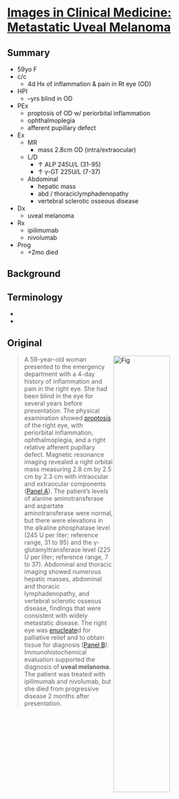 <!--
Filename: 	2019-05-09_59F.md
Project: 	/Users/shume/Developer/physician/NEJM/IiCM
Author: 	shumez <https://github.com/shumez>
Created: 	2019-05-10 10:10:4
Modified: 	2019-05-31 16:41:8
-----
Copyright (c) 2019 shumez
-->

# [Images in Clinical Medicine: Metastatic Uveal Melanoma][2019_CoppermanThomas_EverettLesley]

## Summary

* 59yo F
* c/c
	* 4d Hx of inflammation & pain in Rt eye (OD)
* HPI
	* –yrs blind in OD
* PEx
	* proptosis of OD w/ periorbital inflammation
	* ophthalmoplegia
	* afferent pupillary defect
* Ex
	* MR
		* mass 2.8cm OD (intra/extraocular)
	* L/D
		* &uarr; ALP 245U/L (31-95)
		* &uarr; &gamma;-GT 225U/L (7-37)
	* Abdominal
		* hepatic mass
		* abd / thoraciclymphadenopathy
		* vertebral sclerotic osseous disease
* Dx
	* uveal melanoma
* Rx
	* ipilimumab
	* nivolumab
* Prog
	* +2mo died

## Background

## Terminology

* [proptosis]: 眼球突出
* [enucleate]: 眼球摘出する

## Original

[![Fig][fig]][fig]

> A 59-year-old woman presented to the emergency department with a 4-day history of inflammation and pain in the right eye. She had been blind in the eye for several years before presentation. The physical examination showed [proptosis] of the right eye, with periorbital inflammation, ophthalmoplegia, and a right relative afferent pupillary defect. Magnetic resonance imaging revealed a right orbital mass measuring 2.8 cm by 2.5 cm by 2.3 cm with intraocular and extraocular components ([Panel A](#fig)). The patient’s levels of alanine aminotransferase and aspartate aminotransferase were normal, but there were elevations in the alkaline phosphatase level (245 U per liter; reference range, 31 to 95) and the γ-glutamyltransferase level (225 U per liter; reference range, 7 to 37). Abdominal and thoracic imaging showed numerous hepatic masses, abdominal and thoracic lymphadenopathy, and vertebral sclerotic osseous disease, findings that were consistent with widely metastatic disease. The right eye was [enucleate]d for palliative relief and to obtain tissue for diagnosis ([Panel B](#fig)). Immunohistochemical evaluation supported the diagnosis of **uveal melanoma**. The patient was treated with ipilimumab and nivolumab, but she died from progressive disease 2 months after presentation.




<!-- ref -->
[2019_CoppermanThomas_EverettLesley]: https://www.nejm.org/doi/full/10.1056/NEJMicm1810596


<!-- fig -->
[fig]: https://www.nejm.org/na101/home/literatum/publisher/mms/journals/content/nejm/2019/nejm_2019.380.issue-19/nejmicm1810596/20190503/images/img_medium/nejmicm1810596_f1.jpeg

<!-- term -->
[proptosis]: #terminology "眼球突出"
[enucleate]: #terminology "摘出する, 眼球除去する"

<style type="text/css">
	img{width: 51%; float: right;}
</style>
